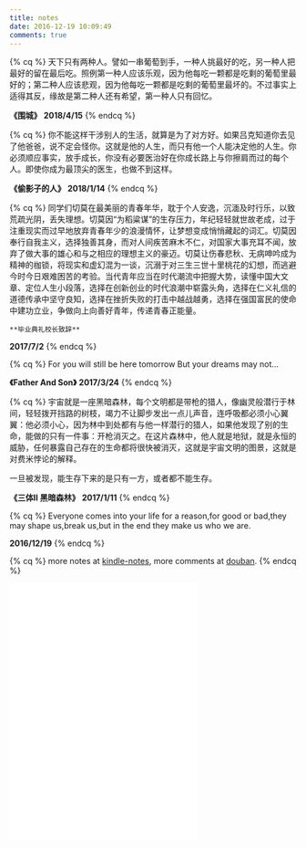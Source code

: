 ```yaml
---
title: notes
date: 2016-12-19 10:09:49
comments: true
---
```

{% cq %} 天下只有两种人。譬如一串葡萄到手，一种人挑最好的吃，另一种人把最好的留在最后吃。照例第一种人应该乐观，因为他每吃一颗都是吃剩的葡萄里最好的；第二种人应该悲观，因为他每吃一颗都是吃剩的葡萄里最坏的。不过事实上适得其反，缘故是第二种人还有希望，第一种人只有回忆。

**《围城》**
 **2018/4/15**  {% endcq %}

{% cq %} 你不能这样干涉别人的生活，就算是为了对方好。如果吕克知道你去见了他爸爸，说不定会怪你。这就是他的人生，而只有他一个人能决定他的人生。你必须顺应事实，放手成长，你没有必要医治好在你成长路上与你擦肩而过的每个人。即使你成为最顶尖的医生，也做不到这样。

**《偷影子的人》**
 **2018/1/14**  {% endcq %}

{% cq %} 同学们切莫在最美丽的青春年华，耽于个人安逸，沉湎及时行乐，以致荒疏光阴，丢失理想。切莫因“为稻粱谋”的生存压力，年纪轻轻就世故老成，过于注重现实而过早地放弃青春年少的浪漫情怀，让梦想变成悄悄藏起的词汇。切莫因奉行自我主义，选择独善其身，而对人间疾苦麻木不仁，对国家大事充耳不闻，放弃了做大事的雄心和与之相应的理想主义的豪迈。切莫让伤春悲秋、无病呻吟成为精神的枷锁，将现实和虚幻混为一谈，沉溺于对三生三世十里桃花的幻想，而逃避今时今日艰难困苦的考验。当代青年应当在时代潮流中把握大势，读懂中国大文章、定位人生小段落，选择在创新创业的时代浪潮中崭露头角，选择在仁义礼信的道德传承中坚守良知，选择在挫折失败的打击中越战越勇，选择在强国富民的使命中建功立业，争做向上向善好青年，传递青春正能量。

	**毕业典礼校长致辞**
 **2017/7/2**  {% endcq %}

{% cq %} For you will still be here tomorrow
But your dreams may not...

**《Father And Son》**
 **2017/3/24**  {% endcq %}

{% cq %} 宇宙就是一座黑暗森林，每个文明都是带枪的猎人，像幽灵般潜行于林间，轻轻拨开挡路的树枝，竭力不让脚步发出一点儿声音，连呼吸都必须小心翼翼：他必须小心，因为林中到处都有与他一样潜行的猎人，如果他发现了别的生命，能做的只有一件事：开枪消灭之。在这片森林中，他人就是地狱，就是永恒的威胁，任何暴露自己存在的生命都将很快被消灭，这就是宇宙文明的图景，这就是对费米悖论的解释。

  一旦被发现，能生存下来的是只有一方，或者都不能生存。

  **《三体II 黑暗森林》**
  **2017/1/11**  {% endcq %}

{% cq %} Everyone comes into your life for a reason,for good or bad,they may shape us,break us,but in the end they make us who we are.

 **2016/12/19**  {% endcq %}


{% cq %} more notes at [kindle-notes](http://cyang.top/),  more comments at [douban](https://www.douban.com/people/cyang812/reviews). {% endcq %} 

 <!-- 只显示播放器 -->
 <iframe frameborder="no" border="0" marginwidth="0" marginheight="0" width=330 height=450 src="//music.163.com/outchain/player?type=0&id=540965889&auto=1&height=430"></iframe>
